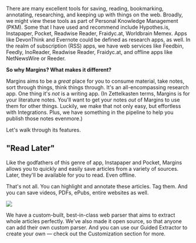 There are many excellent tools for saving, reading, bookmarking, annotating, researching, and keeping up with things on the web. Broadly, we might view these tools as part of Personal Knowledge Management (PKM). Some that I have used and recommend include Hypothes.is,  Instapaper, Pocket, Readwise Reader, Fraidyc.at, Worldbrain Memex. Apps like DevonThink and Evernote could be defined as research apps, as well. In the realm of subscription (RSS) apps, we have web services like Feedbin, Feedly, InoReader, Readwise Reader, Fraidyc.at, and offline apps like NetNewsWire or Reeder.

**So why Margins? What makes it different?**

Margins aims to be a *great* place for you to consume material, take notes, sort through things, think things through. It's an all-encompassing research app. One thing it's *not* is a writing app. (In Zettelkasten terms, Margins is for your literature notes. You'll want to get your notes *out* of Margins to use them for other things. Luckily, we make that not only easy, but effortless with Integrations. Plus, we have something in the pipeline to help you publish those notes evenmore.)

Let's walk through its features.

## "Read Later"

Like the godfathers of this genre of app, Instapaper and Pocket, Margins allows you to quickly and easily save articles from a variety of sources. Later, they'll be available for you to read. Even offline.

That's not all. You can highlight and annotate these articles. Tag them. And you can save videos, PDFs, ePubs, entire websites as well.

![](/images/screenshot.jpg)

We have a custom-built, best-in-class web parser that aims to extract whole articles perfectly. We've also made it open source, so that anyone can add their own custom parser. And you can use our Guided Extractor to create your own — check out the Customization section for more.
